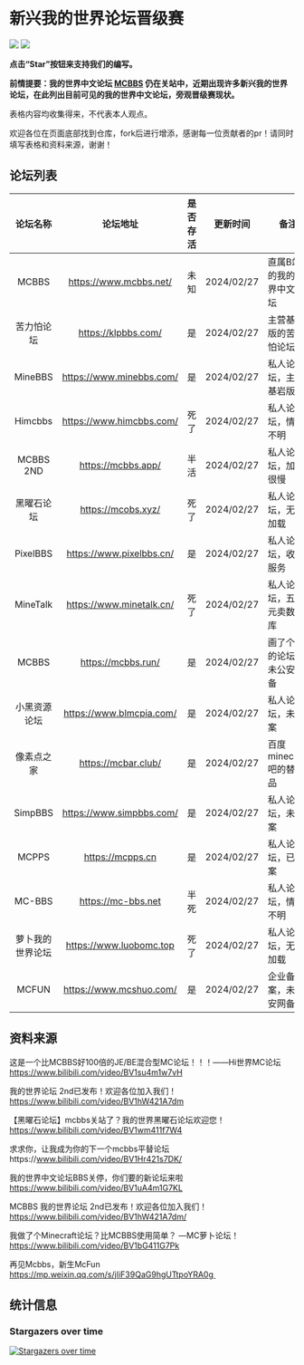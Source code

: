 # 新兴我的世界论坛晋级赛
![](https://img.shields.io/badge/license-CC--BY--SA--4.0-green) ![](https://img.shields.io/github/stars/LYOfficial/BBSPK)

**点击“Star”按钮来支持我们的编写。**

**前情提要：我的世界中文论坛 [MCBBS](https://www.mcbbs.net/) 仍在关站中，近期出现许多新兴我的世界论坛，在此列出目前可见的我的世界中文论坛，旁观晋级赛现状。**

表格内容均收集得来，不代表本人观点。

欢迎各位在页面底部找到仓库，fork后进行增添，感谢每一位贡献者的pr！请同时填写表格和资料来源，谢谢！

## 论坛列表

| 论坛名称 | 论坛地址 | 是否存活 | 更新时间 | 备注 |
|:----------: | :----------: | :-----------:  | :-----------:  |------------ |
|MCBBS|https://www.mcbbs.net/|未知|2024/02/27|直属B站的我的世界中文论坛|
| 苦力怕论坛 | https://klpbbs.com/ | 是 | 2024/02/27 | 主营基岩版的苦力怕论坛 |
| MineBBS | https://www.minebbs.com/ | 是 | 2024/02/27 | 私人论坛，主营基岩版 |
| Himcbbs | https://www.himcbbs.com/ | 死了 | 2024/02/27 | 私人论坛，情况不明 |
| MCBBS 2ND | https://mcbbs.app/ | 半活 | 2024/02/27 | 私人论坛，加载很慢 |
| 黑曜石论坛 | https://mcobs.xyz/ | 死了 | 2024/02/27 | 私人论坛，无法加载 |
| PixelBBS | https://www.pixelbbs.cn/ | 是 | 2024/02/27 | 私人论坛，收费服务 |
| MineTalk | https://www.minetalk.cn/ | 死了 | 2024/02/27 | 私人论坛，五百元卖数据库 |
| MCBBS |    https://mcbbs.run/    | 是 | 2024/02/27 | 画了个圈的论坛，未公安网备 |
| 小黑资源论坛 | https://www.blmcpia.com/ | 是 | 2024/02/27 | 私人论坛，未备案 |
| 像素点之家 |   https://mcbar.club/    | 是 | 2024/02/27 | 百度minecraft吧的替代品 |
| SimpBBS | https://www.simpbbs.com/ | 是 | 2024/02/27 | 私人论坛，未备案 |
| MCPPS | https://mcpps.cn | 是 | 2024/02/27 | 私人论坛，已备案 |
| MC-BBS | https://mc-bbs.net | 半死 | 2024/02/27 | 私人论坛，情况不明 |
| 萝卜我的世界论坛 | https://www.luobomc.top | 死了 | 2024/02/27 | 私人论坛，无法加载 |
| MCFUN | https://www.mcshuo.com/ | 是 | 2024/02/27 | 企业备案，未公安网备 |

## 资料来源

这是一个比MCBBS好100倍的JE/BE混合型MC论坛！！！——Hi世界MC论坛 https://www.bilibili.com/video/BV1su4m1w7vH

我的世界论坛 2nd已发布！欢迎各位加入我们！https://www.bilibili.com/video/BV1hW421A7dm

【黑曜石论坛】mcbbs关站了？我的世界黑曜石论坛欢迎您！https://www.bilibili.com/video/BV1wm411f7W4

求求你，让我成为你的下一个mcbbs平替论坛https://www.bilibili.com/video/BV1Hr421s7DK/

我的世界中文论坛BBS关停，你们要的新论坛来啦 https://www.bilibili.com/video/BV1uA4m1G7KL

MCBBS 我的世界论坛 2nd已发布！欢迎各位加入我们！https://www.bilibili.com/video/BV1hW421A7dm/


我做了个Minecraft论坛？比MCBBS使用简单？ —MC萝卜论坛！https://www.bilibili.com/video/BV1bG411G7Pk

再见Mcbbs，新生McFun https://mp.weixin.qq.com/s/jIiF39QaG9hgUTtpoYRA0g 



## 统计信息

### Stargazers over time
[![Stargazers over time](https://starchart.cc/LYOfficial/BBSPK.svg)](https://starchart.cc/LYOfficial/MinecraftPlayGuide)
